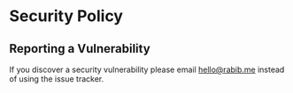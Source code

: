 # Security Policy

## Reporting a Vulnerability

If you discover a security vulnerability please email [hello@rabib.me](mailto:hello@rabib.me) instead of using the issue tracker.
